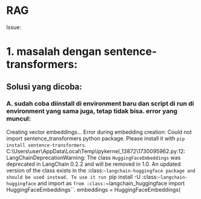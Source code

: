 # RAG

Issue:
# 1. masalah dengan sentence-transformers:
## Solusi yang dicoba:
### A. sudah coba diinstall di environment baru dan script di run di environment yang sama juga, tetap tidak bisa. error yang muncul:
  Creating vector embeddings...
Error during embedding creation: Could not import sentence_transformers python package. Please install it with `pip install sentence-transformers`.
C:\Users\user\AppData\Local\Temp\ipykernel_13872\1730095962.py:12: LangChainDeprecationWarning: The class `HuggingFaceEmbeddings` was deprecated in LangChain 0.2.2 and will be removed in 1.0. An updated version of the class exists in the :class:`~langchain-huggingface package and should be used instead. To use it run `pip install -U :class:`~langchain-huggingface` and import as `from :class:`~langchain_huggingface import HuggingFaceEmbeddings``.
  embeddings = HuggingFaceEmbeddings(

